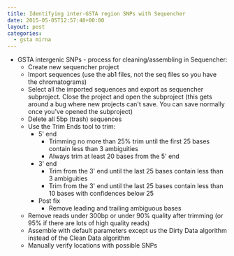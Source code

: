 ```yaml
---
title: Identifying inter-GSTA region SNPs with Sequencher
date: 2015-05-05T12:57:48+00:00
layout: post
categories:
  - gsta mirna
---
```

  * GSTA intergenic SNPs - process for cleaning/assembling in Sequencher:
      * Create new sequencher project
      * Import sequences (use the ab1 files, not the seq files so you have the chromatograms)
      * Select all the imported sequences and export as sequencher subproject. Close the project and open the subproject (this gets around a bug where new projects can't save. You can save normally once you've opened the subproject)
      * Delete all 5bp (trash) sequences
      * Use the Trim Ends tool to trim:
          * 5' end
              * Trimming no more than 25% trim until the first 25 bases contain less than 3 ambiguities
              * Always trim at least 20 bases from the 5' end
          * 3' end
              * Trim from the 3' end until the last 25 bases contain less than 3 ambiguities
              * Trim from the 3' end until the last 25 bases contain less than 10 bases with confidences below 25
          * Post fix
              * Remove leading and trailing ambiguous bases
      * Remove reads under 300bp or under 90% quality after trimming (or 95% if there are lots of high quality reads)
      * Assemble with default parameters except us the Dirty Data algorithm instead of the Clean Data algorithm
      * Manually verify locations with possible SNPs
